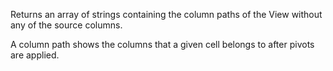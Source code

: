 Returns an array of strings containing the column paths of the View without any
of the source columns.

A column path shows the columns that a given cell belongs to after pivots are
applied.
